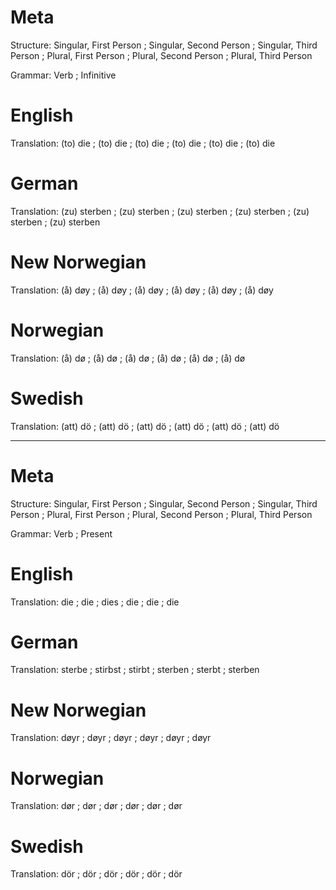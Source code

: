 Meta
====

Structure: Singular, First Person ; Singular, Second Person ; Singular, Third Person ;
           Plural, First Person   ; Plural, Second Person   ; Plural, Third Person

Grammar:   Verb ; Infinitive



English
========

Translation: (to) die ; (to) die ; (to) die ;
             (to) die ; (to) die ; (to) die



German
======

Translation: (zu) sterben ; (zu) sterben ; (zu) sterben ;
             (zu) sterben ; (zu) sterben ; (zu) sterben



New Norwegian
=============

Translation: (å) døy ; (å) døy ; (å) døy ;
             (å) døy ; (å) døy ; (å) døy



Norwegian
=========

Translation: (å) dø ; (å) dø ; (å) dø ;
             (å) dø ; (å) dø ; (å) dø



Swedish
=======

Translation: (att) dö ; (att) dö ; (att) dö ;
             (att) dö ; (att) dö ; (att) dö



--------------------------------------------------------------------------------

Meta
====

Structure: Singular, First Person ; Singular, Second Person ; Singular, Third Person ;
           Plural, First Person   ; Plural, Second Person   ; Plural, Third Person

Grammar:   Verb ; Present



English
========

Translation: die ; die ; dies ;
             die ; die ; die



German
======

Translation: sterbe  ; stirbst ; stirbt  ;
             sterben ; sterbt  ; sterben



New Norwegian
=============

Translation: døyr ; døyr ; døyr ;
             døyr ; døyr ; døyr



Norwegian
=========

Translation: dør ; dør ; dør ;
             dør ; dør ; dør



Swedish
=======

Translation: dör ; dör ; dör ;
             dör ; dör ; dör
